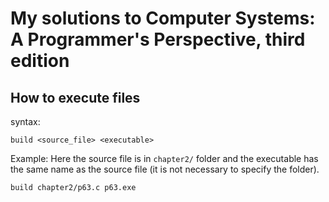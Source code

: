 # My solutions to Computer Systems: A Programmer's Perspective, third edition

## How to execute files

syntax:
``` batch
build <source_file> <executable>
```

Example: Here the source file is in `chapter2/` folder and the executable has the same name as the source file (it is not necessary to specify the folder).
``` batch
build chapter2/p63.c p63.exe
```
